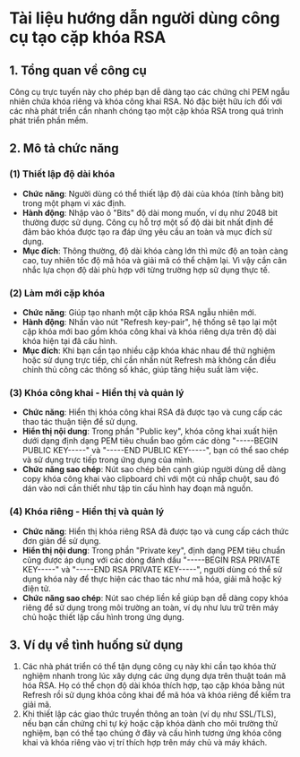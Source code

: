 # Tài liệu hướng dẫn người dùng công cụ tạo cặp khóa RSA

## 1. Tổng quan về công cụ

Công cụ trực tuyến này cho phép bạn dễ dàng tạo các chứng chỉ PEM ngẫu nhiên chứa khóa riêng và khóa công khai RSA. Nó đặc biệt hữu ích đối với các nhà phát triển cần nhanh chóng tạo một cặp khóa RSA trong quá trình phát triển phần mềm.

## 2. Mô tả chức năng

### (1) **Thiết lập độ dài khóa**

* **Chức năng**: Người dùng có thể thiết lập độ dài của khóa (tính bằng bit) trong một phạm vi xác định.
* **Hành động**: Nhập vào ô "Bits" độ dài mong muốn, ví dụ như 2048 bit thường được sử dụng. Công cụ hỗ trợ một số độ dài bit nhất định để đảm bảo khóa được tạo ra đáp ứng yêu cầu an toàn và mục đích sử dụng.
* **Mục đích**: Thông thường, độ dài khóa càng lớn thì mức độ an toàn càng cao, tuy nhiên tốc độ mã hóa và giải mã có thể chậm lại. Vì vậy cần cân nhắc lựa chọn độ dài phù hợp với từng trường hợp sử dụng thực tế.

### (2) **Làm mới cặp khóa**

* **Chức năng**: Giúp tạo nhanh một cặp khóa RSA ngẫu nhiên mới.
* **Hành động**: Nhấn vào nút "Refresh key-pair", hệ thống sẽ tạo lại một cặp khóa mới bao gồm khóa công khai và khóa riêng dựa trên độ dài khóa hiện tại đã cấu hình.
* **Mục đích**: Khi bạn cần tạo nhiều cặp khóa khác nhau để thử nghiệm hoặc sử dụng trực tiếp, chỉ cần nhấn nút Refresh mà không cần điều chỉnh thủ công các thông số khác, giúp tăng hiệu suất làm việc.

### (3) **Khóa công khai - Hiển thị và quản lý**

* **Chức năng**: Hiển thị khóa công khai RSA đã được tạo và cung cấp các thao tác thuận tiện để sử dụng.
* **Hiển thị nội dung**: Trong phần "Public key", khóa công khai xuất hiện dưới dạng định dạng PEM tiêu chuẩn bao gồm các dòng "-----BEGIN PUBLIC KEY-----" và "-----END PUBLIC KEY-----", bạn có thể sao chép và sử dụng trực tiếp trong ứng dụng của mình.
* **Chức năng sao chép**: Nút sao chép bên cạnh giúp người dùng dễ dàng copy khóa công khai vào clipboard chỉ với một cú nhấp chuột, sau đó dán vào nơi cần thiết như tập tin cấu hình hay đoạn mã nguồn.

### (4) **Khóa riêng - Hiển thị và quản lý**

* **Chức năng**: Hiển thị khóa riêng RSA đã được tạo và cung cấp cách thức đơn giản để sử dụng.
* **Hiển thị nội dung**: Trong phần "Private key", định dạng PEM tiêu chuẩn cũng được áp dụng với các dòng đánh dấu "-----BEGIN RSA PRIVATE KEY-----" và "-----END RSA PRIVATE KEY-----", người dùng có thể sử dụng khóa này để thực hiện các thao tác như mã hóa, giải mã hoặc ký điện tử.
* **Chức năng sao chép**: Nút sao chép liền kề giúp bạn dễ dàng copy khóa riêng để sử dụng trong môi trường an toàn, ví dụ như lưu trữ trên máy chủ hoặc thiết lập cấu hình trong ứng dụng.

## 3. Ví dụ về tình huống sử dụng

1. Các nhà phát triển có thể tận dụng công cụ này khi cần tạo khóa thử nghiệm nhanh trong lúc xây dựng các ứng dụng dựa trên thuật toán mã hóa RSA. Họ có thể chọn độ dài khóa thích hợp, tạo cặp khóa bằng nút Refresh rồi sử dụng khóa công khai để mã hóa và khóa riêng để kiểm tra giải mã.
2. Khi thiết lập các giao thức truyền thông an toàn (ví dụ như SSL/TLS), nếu bạn cần chứng chỉ tự ký hoặc cặp khóa dành cho môi trường thử nghiệm, bạn có thể tạo chúng ở đây và cấu hình tương ứng khóa công khai và khóa riêng vào vị trí thích hợp trên máy chủ và máy khách.